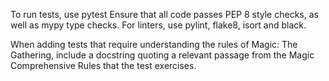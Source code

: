 To run tests, use pytest
Ensure that all code passes PEP 8 style checks, as well as mypy type checks.
For linters, use pylint, flake8, isort and black.

When adding tests that require understanding the rules of Magic: The Gathering, include a docstring quoting a relevant passage from the Magic Comprehensive Rules that the test exercises. 
